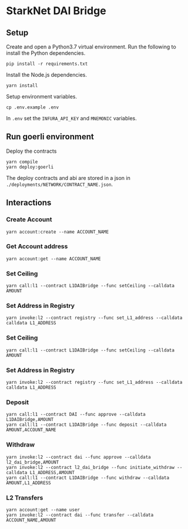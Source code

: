 # StarkNet DAI Bridge

## Setup

Create and open a Python3.7 virtual environment. Run the following to install the Python dependencies.
```
pip install -r requirements.txt
```

Install the Node.js dependencies.
```
yarn install
```

Setup environment variables.
```
cp .env.example .env
```

In `.env` set the `INFURA_API_KEY` and `MNEMONIC` variables.


## Run goerli environment
Deploy the contracts
```
yarn compile
yarn deploy:goerli
```

The deploy contracts and abi are stored in a json in `./deployments/NETWORK/CONTRACT_NAME.json`.

## Interactions

### Create Account
```
yarn account:create --name ACCOUNT_NAME
```

### Get Account address
```
yarn account:get --name ACCOUNT_NAME
```

### Set Ceiling
```
yarn call:l1 --contract L1DAIBridge --func setCeiling --calldata AMOUNT
```

### Set Address in Registry
```
yarn invoke:l2 --contract registry --func set_L1_address --calldata calldata L1_ADDRESS
```

### Set Ceiling
```
yarn call:l1 --contract L1DAIBridge --func setCeiling --calldata AMOUNT
```

### Set Address in Registry
```
yarn invoke:l2 --contract registry --func set_L1_address --calldata calldata L1_ADDRESS
```

### Deposit
```
yarn call:l1 --contract DAI --func approve --calldata L1DAIBridge,AMOUNT
yarn call:l1 --contract L1DAIBridge --func deposit --calldata AMOUNT,ACCOUNT_NAME
```

### Withdraw
```
yarn invoke:l2 --contract dai --func approve --calldata l2_dai_bridge,AMOUNT
yarn invoke:l2 --contract l2_dai_bridge --func initiate_withdraw --calldata L1_ADDRESS,AMOUNT
yarn call:l1 --contract L1DAIBridge --func withdraw --calldata AMOUNT,L1_ADDRESS
```

### L2 Transfers
```
yarn account:get --name user
yarn invoke:l2 --contract dai --func transfer --calldata ACCOUNT_NAME,AMOUNT
```
